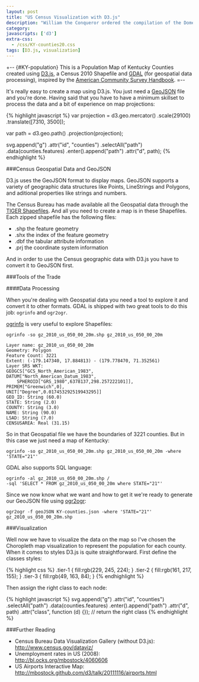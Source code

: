 ```yaml
---
layout: post
title: "US Census Visualization with D3.js"
description: "William the Conqueror ordered the compilation of the Domesday Book in 1086, the first census of England"
category: 
javascripts: ['d3']
extra-css:
  - /css/KY-counties20.css
tags: [D3.js, visualization]
---
```


+-- {#KY-population}
This is a Population Map of Kentucky Counties created using [D3.js][1], a Census 2010 Shapefile and [GDAL][2] (for geospatial data processing),
inspired by the [American Community Survey Handbook][3].
=--

It's really easy to create a map using D3.js. You just need a [GeoJSON][4] file and you're done. Having said that you have to have a minimum skillset
to process the data and a bit of experience on map projections:

{% highlight javascript %}
var projection = d3.geo.mercator()
    .scale(29100)
    .translate([7310, 3500]);

var path = d3.geo.path()
    .projection(projection);

svg.append("g")
    .attr("id", "counties")
    .selectAll("path")
    .data(counties.features)
    .enter().append("path")
    .attr("d", path);
{% endhighlight %}

###Census Geospatial Data and GeoJSON

D3.js uses the GeoJSON format to display maps. GeoJSON supports a variety of geographic data structures like 
Points, LineStrings and Polygons, and aditional properties like strings and numbers.

The Census Bureau has made available all the Geospatial data through the [TIGER Shapefiles][5]. And all you need to create a map is in these Shapefiles.
Each zipped shapefile has the following files:

- .shp the feature geometry
- .shx the index of the feature geometry
- .dbf the tabular attribute information
- .prj the coordinate system information

And in order to use the Census geographic data with D3.js you have to convert it to GeoJSON first.

###Tools of the Trade

####Data Processing

When you're dealing with Geospatial data you need a tool to explore it and convert it to other formats. GDAL is shipped with two great tools
to do this job: ``ogrinfo`` and ``ogr2ogr``. 

[ogrinfo][6] is very useful to explore Shapefiles:

    ogrinfo -so gz_2010_us_050_00_20m.shp gz_2010_us_050_00_20m

    Layer name: gz_2010_us_050_00_20m
    Geometry: Polygon
    Feature Count: 3221
    Extent: (-179.147340, 17.884813) - (179.778470, 71.352561)
    Layer SRS WKT:
    GEOGCS["GCS_North_American_1983",
	DATUM["North_American_Datum_1983",
	    SPHEROID["GRS_1980",6378137,298.257222101]],
	PRIMEM["Greenwich",0],
	UNIT["Degree",0.017453292519943295]]
    GEO_ID: String (60.0)
    STATE: String (2.0)
    COUNTY: String (3.0)
    NAME: String (90.0)
    LSAD: String (7.0)
    CENSUSAREA: Real (31.15)

So in that Geospatial file we have the boundaries of 3221 counties. But in this case we just need a map of Kentucky:

    ogrinfo -so gz_2010_us_050_00_20m.shp gz_2010_us_050_00_20m -where 'STATE="21"'

GDAL also supports SQL language:

    ogrinfo -al gz_2010_us_050_00_20m.shp /
    -sql 'SELECT * FROM gz_2010_us_050_00_20m where STATE="21"'

Since we now know what we want and how to get it we're ready to generate our GeoJSON file using [ogr2ogr][7]:

    ogr2ogr -f geoJSON KY-counties.json -where 'STATE="21"' gz_2010_us_050_00_20m.shp

###Visualization

Well now we have to visualize the data on the map so I've chosen the Choropleth map visualization to represent the population for each county.
When it comes to styles D3.js is quite straightforward. First define the classes styles:

{% highlight css %}
.tier-1 { fill:rgb(229, 245, 224); }
.tier-2 { fill:rgb(161, 217, 155); }
.tier-3 { fill:rgb(49, 163, 84); }
{% endhighlight %}

Then assign the right class to each node:

{% highlight javascript %}
svg.append("g")
    .attr("id", "counties")
    .selectAll("path")
    .data(counties.features)
    .enter().append("path")
    .attr("d", path)
    .attr("class", function (d) {}); // return the right class
{% endhighlight %}

###Further Reading

- Census Bureau Data Visualization Gallery (without D3.js): http://www.census.gov/dataviz/
- Unemployment rates in US (2008): http://bl.ocks.org/mbostock/4060606
- US Airports Interactive Map: http://mbostock.github.com/d3/talk/20111116/airports.html

<script src="/d3/KY-counties20.js">
</script>

[1]: http://d3js.org
[2]: http://www.gdal.org
[3]: http://www.census.gov/acs/www/Downloads/handbooks/ACSGeneralHandbook.pdf
[4]: http://www.geojson.org
[5]: http://www.census.gov/geo/maps-data/data/tiger.html
[6]: http://www.gdal.org/ogrinfo.html
[7]: http://www.gdal.org/ogr2ogr.html
